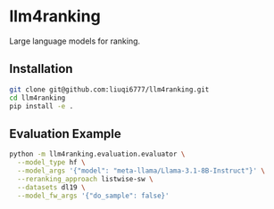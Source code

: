 # llm4ranking
Large language models for ranking.

## Installation

```bash
git clone git@github.com:liuqi6777/llm4ranking.git
cd llm4ranking
pip install -e .
```


## Evaluation Example

```bash
python -m llm4ranking.evaluation.evaluator \
  --model_type hf \
  --model_args '{"model": "meta-llama/Llama-3.1-8B-Instruct"}' \
  --reranking_approach listwise-sw \
  --datasets dl19 \
  --model_fw_args '{"do_sample": false}'
```
